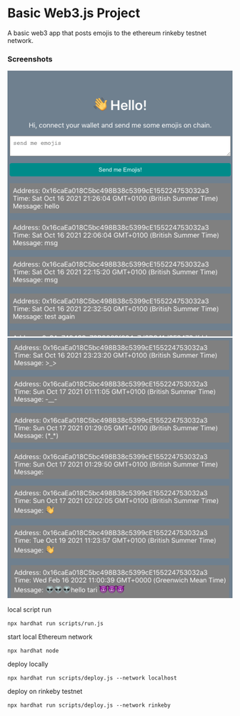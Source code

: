 # Basic Web3.js Project

A basic web3 app that posts emojis to the ethereum rinkeby testnet network.

### Screenshots

![1](./1.png)
![2](./2.png)

local script run
```shell
npx hardhat run scripts/run.js
```
start local Ethereum network
```shell
npx hardhat node
```
deploy locally
```shell
npx hardhat run scripts/deploy.js --network localhost
```
deploy on rinkeby testnet
```shell
npx hardhat run scripts/deploy.js --network rinkeby
```
